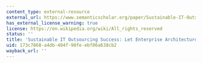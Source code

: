 ```yaml
---
content_type: external-resource
external_url: https://www.semanticscholar.org/paper/Sustainable-IT-Outsourcing-Success%3A-Let-Enterprise-Ross-Beath/5c9f030e2367144590dde13d7d1f8357fc50fb94
has_external_license_warning: true
license: https://en.wikipedia.org/wiki/All_rights_reserved
status: ''
title: 'Sustainable IT Outsourcing Success: Let Enterprise Architecture Be Your Guide'
uid: 173c7868-a4db-404f-90fe-ebf86a638cb2
wayback_url: ''
---
```

